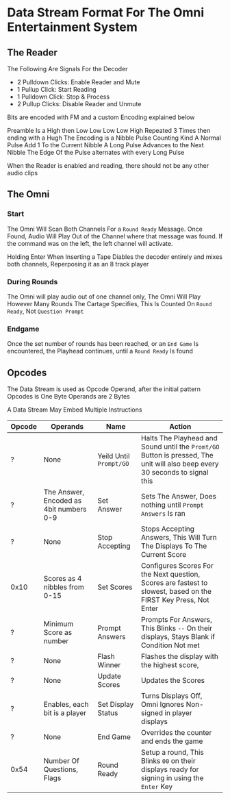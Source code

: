 # Data Stream Format For The Omni Entertainment System

## The Reader
The Following Are Signals For the Decoder
- 2 Pulldown Clicks: Enable Reader and Mute
- 1 Pullup Click: Start Reading
- 1 Pulldown Click: Stop & Process
- 2 Pullup Clicks: Disable Reader and Unmute

Bits are encoded with FM and a custom Encoding explained below

Preamble Is a High then Low Low Low Low High Repeated 3 Times then ending with a Hugh
The Encoding is a Nibble Pulse Counting Kind
A Normal Pulse Add 1 To the Current Nibble
A Long Pulse Advances to the Next Nibble
The Edge Of the Pulse alternates with every Long Pulse

When the Reader is enabled and reading, there should not be any other audio clips

## The Omni
### Start
The Omni Will Scan Both Channels For a `Round Ready` Message. Once Found, Audio Will Play Out of the Channel where that message was found. If the command was on the left, the left channel will activate.

Holding Enter When Inserting a Tape Diables the decoder entirely and mixes both channels, Reperposing it as an 8 track player

### During Rounds
The Omni will play audio out of one channel only, The Omni Will Play However Many Rounds The Cartage Specifies, This Is Counted On `Round Ready`, Not `Question Prompt`

### Endgame
Once the set number of rounds has been reached, or an `End Game` Is encountered, the Playhead continues, until a `Round Ready` Is found

## Opcodes
The Data Stream is used as Opcode Operand, after the initial pattern
Opcodes is One Byte
Operands are 2 Bytes

A Data Stream May Embed Multiple Instructions

|Opcode|Operands|Name|Action|
|------|----|----|------|
|?|None|Yeild Until `Prompt/GO`|Halts The Playhead and Sound until the `Promt/GO` Button is pressed, The unit will also beep every 30 seconds to signal this|
|?|The Answer, Encoded as 4bit numbers 0-9|Set Answer|Sets The Answer, Does nothing until `Prompt Answers` Is ran|
|?|None|Stop Accepting|Stops Accepting Answers, This Will Turn The Displays To The Current Score|
|0x10|Scores as 4 nibbles from 0-15|Set Scores|Configures Scores For the Next question, Scores are fastest to slowest, based on the FIRST Key Press, Not Enter|
|?|Minimum Score as number|Prompt Answers|Prompts For Answers, This Blinks `--` On their displays, Stays Blank if Condition Not met
|?|None|Flash Winner|Flashes the display with the highest score,
|?|None|Update Scores|Updates the Scores
|?|Enables, each bit is a player|Set Display Status|Turns Displays Off, Omni Ignores Non-signed in player displays|
|?|None|End Game|Overrides the counter and ends the game|
|0x54|Number Of Questions, Flags|Round Ready|Setup a round, This Blinks `00` on their displays ready for signing in using the `Enter` Key|